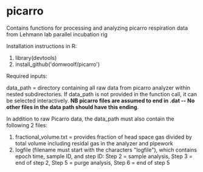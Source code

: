# picarro
Contains functions for processing and analyzing picarro respiration data from Lehmann lab parallel incubation rig

Installation instructions in R:

  1. library(devtools)
  2. install_github('domwoolf/picarro')

Required inputs:

  data_path = directory containing all raw data from picarro analyzer within nested subdirectories.
    If data_path is not provided in the function call, it can be selected interactively.
    **NB picarro files are assumed to end in .dat -- No other files in the data path should have this ending**.
    
  In addition to raw Picarro data, the data_path must also contain the following 2 files:
  
  1. fractional_volume.txt  = provides fraction of head space gas divided by total volume including residal gas in the analyzer and pipework
  2. logfile (filename must start with the characters "logfile"), which contains epoch time, sample ID, and step ID:
     Step 2 = sample analysis,
     Step 3 = end of step 2,
     Step 5 = purge analysis,
     Step 6 = end of step 5


